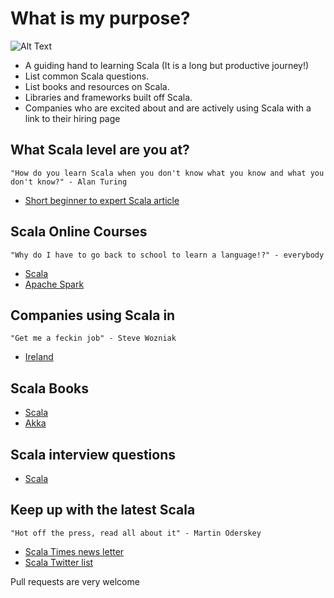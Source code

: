 
# What is my purpose?

![Alt Text](http://i.imgur.com/EdK1bag.gif)
* A guiding hand to learning Scala (It is a long but productive journey!)
* List common Scala questions.
* List books and resources on Scala.
* Libraries and frameworks built off Scala.
* Companies who are excited about and are actively using Scala with a link to their hiring page


## What Scala level are you at?
`"How do you learn Scala when you don't know what you know and what you don't know?" - Alan Turing`

* [Short beginner to expert Scala article](/articles/scala-level.md) 

## Scala Online Courses
`"Why do I have to go back to school to learn a language!?" - everybody`
* [Scala](/courses/scala.md)
* [Apache Spark](/courses/apache-spark.md)

## Companies using Scala in
`"Get me a feckin job" - Steve Wozniak`

* [Ireland](/companies/ireland.md)

## Scala Books

* [Scala](/books/scala.md)
* [Akka](/books/akka.md)

## Scala interview questions

* [Scala](/questions/scala.md)

## Keep up with the latest Scala
`"Hot off the press, read all about it" - Martin Oderskey`
 
 * [Scala Times news letter](http://scalatimes.com/)
 * [Scala Twitter list](https://twitter.com/ConorFennell/lists/scala)

Pull requests are very welcome